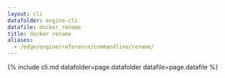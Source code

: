 ```yaml
---
layout: cli
datafolder: engine-cli
datafile: docker_rename
title: docker rename
aliases:
  - /edge/engine/reference/commandline/rename/
---
```

<!--
This page is automatically generated from Docker's source code. If you want to
suggest a change to the text that appears here, open a ticket or pull request
in the source repository on GitHub:

https://github.com/docker/cli
-->
{% include cli.md datafolder=page.datafolder datafile=page.datafile %}
